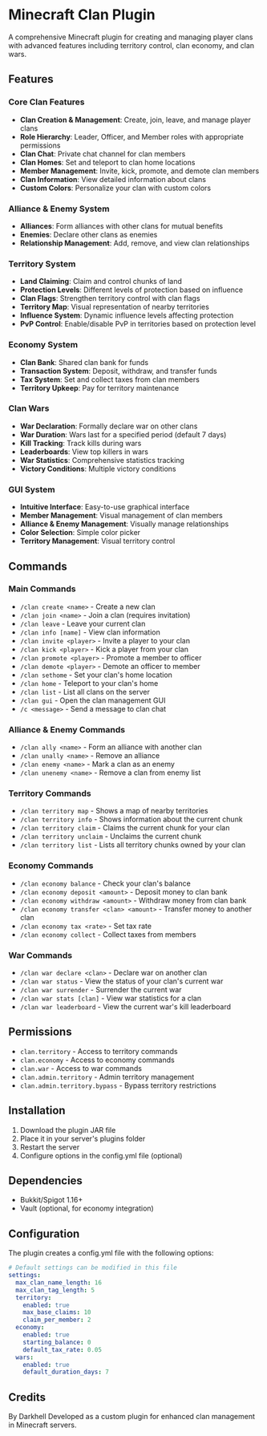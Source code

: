 # Minecraft Clan Plugin

A comprehensive Minecraft plugin for creating and managing player clans with advanced features including territory control, clan economy, and clan wars.

## Features

### Core Clan Features
- **Clan Creation & Management**: Create, join, leave, and manage player clans
- **Role Hierarchy**: Leader, Officer, and Member roles with appropriate permissions
- **Clan Chat**: Private chat channel for clan members
- **Clan Homes**: Set and teleport to clan home locations
- **Member Management**: Invite, kick, promote, and demote clan members
- **Clan Information**: View detailed information about clans
- **Custom Colors**: Personalize your clan with custom colors

### Alliance & Enemy System
- **Alliances**: Form alliances with other clans for mutual benefits
- **Enemies**: Declare other clans as enemies
- **Relationship Management**: Add, remove, and view clan relationships

### Territory System
- **Land Claiming**: Claim and control chunks of land
- **Protection Levels**: Different levels of protection based on influence
- **Clan Flags**: Strengthen territory control with clan flags
- **Territory Map**: Visual representation of nearby territories
- **Influence System**: Dynamic influence levels affecting protection
- **PvP Control**: Enable/disable PvP in territories based on protection level

### Economy System
- **Clan Bank**: Shared clan bank for funds
- **Transaction System**: Deposit, withdraw, and transfer funds
- **Tax System**: Set and collect taxes from clan members
- **Territory Upkeep**: Pay for territory maintenance

### Clan Wars
- **War Declaration**: Formally declare war on other clans
- **War Duration**: Wars last for a specified period (default 7 days)
- **Kill Tracking**: Track kills during wars
- **Leaderboards**: View top killers in wars
- **War Statistics**: Comprehensive statistics tracking
- **Victory Conditions**: Multiple victory conditions

### GUI System
- **Intuitive Interface**: Easy-to-use graphical interface
- **Member Management**: Visual management of clan members
- **Alliance & Enemy Management**: Visually manage relationships
- **Color Selection**: Simple color picker
- **Territory Management**: Visual territory control

## Commands

### Main Commands
- `/clan create <name>` - Create a new clan
- `/clan join <name>` - Join a clan (requires invitation)
- `/clan leave` - Leave your current clan
- `/clan info [name]` - View clan information
- `/clan invite <player>` - Invite a player to your clan
- `/clan kick <player>` - Kick a player from your clan
- `/clan promote <player>` - Promote a member to officer
- `/clan demote <player>` - Demote an officer to member
- `/clan sethome` - Set your clan's home location
- `/clan home` - Teleport to your clan's home
- `/clan list` - List all clans on the server
- `/clan gui` - Open the clan management GUI
- `/c <message>` - Send a message to clan chat

### Alliance & Enemy Commands
- `/clan ally <name>` - Form an alliance with another clan
- `/clan unally <name>` - Remove an alliance
- `/clan enemy <name>` - Mark a clan as an enemy
- `/clan unenemy <name>` - Remove a clan from enemy list

### Territory Commands
- `/clan territory map` - Shows a map of nearby territories
- `/clan territory info` - Shows information about the current chunk
- `/clan territory claim` - Claims the current chunk for your clan
- `/clan territory unclaim` - Unclaims the current chunk
- `/clan territory list` - Lists all territory chunks owned by your clan

### Economy Commands
- `/clan economy balance` - Check your clan's balance
- `/clan economy deposit <amount>` - Deposit money to clan bank
- `/clan economy withdraw <amount>` - Withdraw money from clan bank
- `/clan economy transfer <clan> <amount>` - Transfer money to another clan
- `/clan economy tax <rate>` - Set tax rate
- `/clan economy collect` - Collect taxes from members

### War Commands
- `/clan war declare <clan>` - Declare war on another clan
- `/clan war status` - View the status of your clan's current war
- `/clan war surrender` - Surrender the current war
- `/clan war stats [clan]` - View war statistics for a clan
- `/clan war leaderboard` - View the current war's kill leaderboard

## Permissions

- `clan.territory` - Access to territory commands
- `clan.economy` - Access to economy commands
- `clan.war` - Access to war commands
- `clan.admin.territory` - Admin territory management
- `clan.admin.territory.bypass` - Bypass territory restrictions

## Installation

1. Download the plugin JAR file
2. Place it in your server's plugins folder
3. Restart the server
4. Configure options in the config.yml file (optional)

## Dependencies

- Bukkit/Spigot 1.16+
- Vault (optional, for economy integration)

## Configuration

The plugin creates a config.yml file with the following options:

```yaml
# Default settings can be modified in this file
settings:
  max_clan_name_length: 16
  max_clan_tag_length: 5
  territory:
    enabled: true
    max_base_claims: 10
    claim_per_member: 2
  economy:
    enabled: true
    starting_balance: 0
    default_tax_rate: 0.05
  wars:
    enabled: true
    default_duration_days: 7
```

## Credits
By Darkhell
Developed as a custom plugin for enhanced clan management in Minecraft servers.
